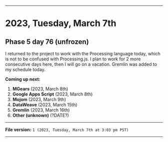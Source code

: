 
***

# 2023, Tuesday, March 7th

## Phase 5 day 76 (unfrozen)

I returned to the project to work with the Processing language today, which is not to be confused with Processing.js. I plan to work for 2 more consecutive days here, then I will go on a vacation. Gremlin was added to my schedule today.

**Coming up next:**

1. **MGears** (2023, March 8th)
2. **Google Apps Script** (2023, March 8th)
3. **Mojom** (2023, March 9th)
4. **DataWeave** (2023, March 15th)
5. **Gremlin** (2023, March 16th)
6. **Other (unknown)** (?DATE?)

<!-- Today wasn't planned to be a development day for new repositories. I am taking a temporary break from it to work on other projects. If I can gather more languages, I might start phase 4 (2022) earlier. <!-- Work is being done to get the [`Learn`](https://github.com/seanpm2001/Learn/) repository back up to date, as I couldn't keep up in the last 3 days of phase 3 of 2022. The current phase finished yesterday (2022, Tuesday, November 29th) new repositories are expected to start being created at an unknown time in 2022 December. !--> 

<!-- This is the end of phase 4 (2022) of the acceleration project for `seanpm2001/Learn`. !-->

***

**File version:** `1 (2023, Tuesday, March 7th at 3:03 pm PST)`

***
